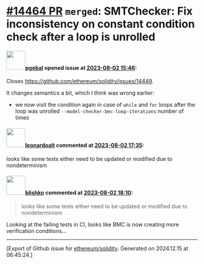 # [\#14464 PR](https://github.com/ethereum/solidity/pull/14464) `merged`: SMTChecker: Fix inconsistency on constant condition check after a loop is unrolled

#### <img src="https://avatars.githubusercontent.com/u/23142088?u=5d4bf7b0dd787e74d3a26cda1cb2d0f5c109da20&v=4" width="50">[pgebal](https://github.com/pgebal) opened issue at [2023-08-02 15:46](https://github.com/ethereum/solidity/pull/14464):

Closes https://github.com/ethereum/solidity/issues/14449.

It changes semantics a bit, which I think was wrong earlier:
- we now visit the condition again in case of `while` and `for` loops after the loop was unrolled `--model-checker-bmc-loop-iterations` number of times

#### <img src="https://avatars.githubusercontent.com/u/504195?u=ce2facd14af9fd474ebff49f0d44891f56f7500f&v=4" width="50">[leonardoalt](https://github.com/leonardoalt) commented at [2023-08-02 17:35](https://github.com/ethereum/solidity/pull/14464#issuecomment-1662674178):

looks like some tests either need to be updated or modified due to nondeterminism

#### <img src="https://avatars.githubusercontent.com/u/16404346?v=4" width="50">[blishko](https://github.com/blishko) commented at [2023-08-02 18:10](https://github.com/ethereum/solidity/pull/14464#issuecomment-1662716628):

> looks like some tests either need to be updated or modified due to nondeterminism

Looking at the failing tests in CI, looks like BMC is now creating more verification conditions...


-------------------------------------------------------------------------------



[Export of Github issue for [ethereum/solidity](https://github.com/ethereum/solidity). Generated on 2024.12.15 at 06:45:24.]
